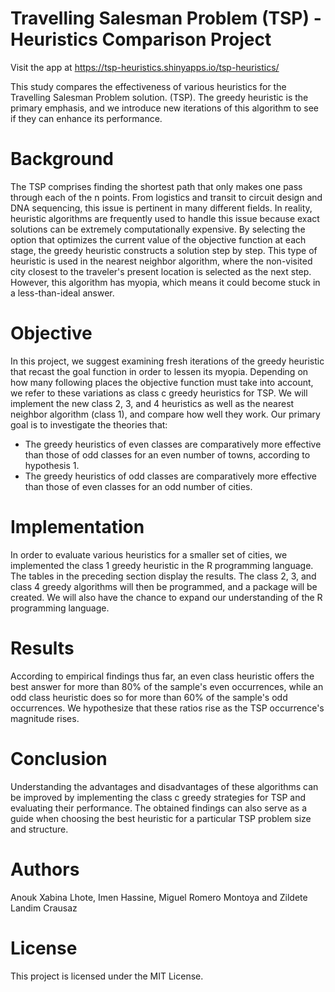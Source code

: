 # Travelling Salesman Problem (TSP) - Heuristics Comparison Project

Visit the app at  https://tsp-heuristics.shinyapps.io/tsp-heuristics/

This study compares the effectiveness of various heuristics for the Travelling Salesman Problem solution. (TSP). The greedy heuristic is the primary emphasis, and we introduce new iterations of this algorithm to see if they can enhance its performance.

# Background

The TSP comprises finding the shortest path that only makes one pass through each of the n points. From logistics and transit to circuit design and DNA sequencing, this issue is pertinent in many different fields. In reality, heuristic algorithms are frequently used to handle this issue because exact solutions can be extremely computationally expensive.
By selecting the option that optimizes the current value of the objective function at each stage, the greedy heuristic constructs a solution step by step. This type of heuristic is used in the nearest neighbor algorithm, where the non-visited city closest to the traveler's present location is selected as the next step. However, this algorithm has myopia, which means it could become stuck in a less-than-ideal answer.

# Objective

In this project, we suggest examining fresh iterations of the greedy heuristic that recast the goal function in order to lessen its myopia. Depending on how many following places the objective function must take into account, we refer to these variations as class c greedy heuristics for TSP. We will implement the new class 2, 3, and 4 heuristics as well as the nearest neighbor algorithm (class 1), and compare how well they work.
Our primary goal is to investigate the theories that:

* The greedy heuristics of even classes are comparatively more effective than those of odd classes for an even number of towns, according to hypothesis 1.
* The greedy heuristics of odd classes are comparatively more effective than those of even classes for an odd number of cities.

# Implementation

In order to evaluate various heuristics for a smaller set of cities, we implemented the class 1 greedy heuristic in the R programming language. The tables in the preceding section display the results.
The class 2, 3, and class 4 greedy algorithms will then be programmed, and a package will be created. We will also have the chance to expand our understanding of the R programming language.

# Results

According to empirical findings thus far, an even class heuristic offers the best answer for more than 80% of the sample's even occurrences, while an odd class heuristic does so for more than 60% of the sample's odd occurrences. We hypothesize that these ratios rise as the TSP occurrence's magnitude rises.

# Conclusion

Understanding the advantages and disadvantages of these algorithms can be improved by implementing the class c greedy strategies for TSP and evaluating their performance. The obtained findings can also serve as a guide when choosing the best heuristic for a particular TSP problem size and structure.

# Authors
Anouk Xabina Lhote, Imen Hassine, Miguel Romero Montoya and Zildete Landim Crausaz

# License
This project is licensed under the MIT License.
